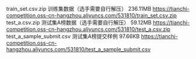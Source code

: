 train_set.csv.zip	训练集数据（选手需要自行解压）	236.11MB	https://tianchi-competition.oss-cn-hangzhou.aliyuncs.com/531810/train_set.csv.zip
test_a.csv.zip	测试集A榜数据（选手需要自行解压）	59.12MB	https://tianchi-competition.oss-cn-hangzhou.aliyuncs.com/531810/test_a.csv.zip
test_a_sample_submit.csv	测试集A榜提交样例	97.66KB	https://tianchi-competition.oss-cn-hangzhou.aliyuncs.com/531810/test_a_sample_submit.csv
